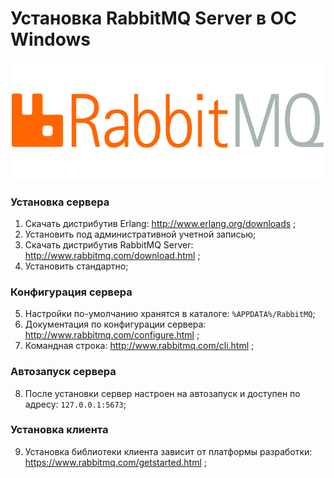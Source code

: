 # Установка RabbitMQ Server в ОС Windows

![RabbitMQLogo](https://github.com/svasorcery/know-how-to/blob/master/images/rabbitmq-logo.png)

### Установка сервера
1. Скачать дистрибутив Erlang: http://www.erlang.org/downloads ;
2. Установить под административной учетной записью;
3. Скачать дистрибутив RabbitMQ Server: http://www.rabbitmq.com/download.html ;
4. Установить стандартно;

### Конфигурация сервера
5. Настройки по-умолчанию хранятся в каталоге: `%APPDATA%/RabbitMQ`;
6. Документация по конфигурации сервера: http://www.rabbitmq.com/configure.html ;
7. Командная строка: http://www.rabbitmq.com/cli.html ;

### Автозапуск сервера
8. После установки сервер настроен на автозапуск и доступен по адресу: `127.0.0.1:5673`;

### Установка клиента
9. Установка библиотеки клиента зависит от платформы разработки: https://www.rabbitmq.com/getstarted.html ;
